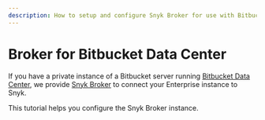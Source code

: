 ```yaml
---
description: How to setup and configure Snyk Broker for use with Bitbucket Data Center
---
```


# Broker for Bitbucket Data Center

If you have a private instance of a Bitbucket server running [Bitbucket Data Center](https://www.atlassian.com/enterprise/data-center/bitbucket), we provide [Snyk Broker](../../../features/snyk-broker/) to connect your Enterprise instance to Snyk.

This tutorial helps you configure the Snyk Broker instance.
